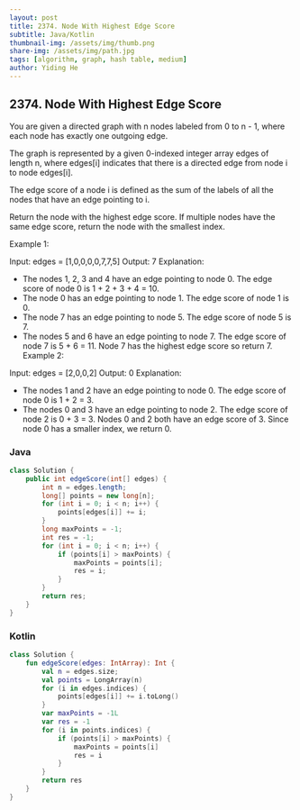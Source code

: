 ```yaml
---
layout: post
title: 2374. Node With Highest Edge Score
subtitle: Java/Kotlin
thumbnail-img: /assets/img/thumb.png
share-img: /assets/img/path.jpg
tags: [algorithm, graph, hash table, medium]
author: Yiding He
---
```


## 2374. Node With Highest Edge Score

You are given a directed graph with n nodes labeled from 0 to n - 1, where each node has exactly one outgoing edge.

The graph is represented by a given 0-indexed integer array edges of length n, where edges[i] indicates that there is a directed edge from node i to node edges[i].

The edge score of a node i is defined as the sum of the labels of all the nodes that have an edge pointing to i.

Return the node with the highest edge score. If multiple nodes have the same edge score, return the node with the smallest index.

 

Example 1:


Input: edges = [1,0,0,0,0,7,7,5]
Output: 7
Explanation:
- The nodes 1, 2, 3 and 4 have an edge pointing to node 0. The edge score of node 0 is 1 + 2 + 3 + 4 = 10.
- The node 0 has an edge pointing to node 1. The edge score of node 1 is 0.
- The node 7 has an edge pointing to node 5. The edge score of node 5 is 7.
- The nodes 5 and 6 have an edge pointing to node 7. The edge score of node 7 is 5 + 6 = 11.
Node 7 has the highest edge score so return 7.
Example 2:


Input: edges = [2,0,0,2]
Output: 0
Explanation:
- The nodes 1 and 2 have an edge pointing to node 0. The edge score of node 0 is 1 + 2 = 3.
- The nodes 0 and 3 have an edge pointing to node 2. The edge score of node 2 is 0 + 3 = 3.
Nodes 0 and 2 both have an edge score of 3. Since node 0 has a smaller index, we return 0.


### Java

```java
class Solution {
    public int edgeScore(int[] edges) {
        int n = edges.length;
        long[] points = new long[n];
        for (int i = 0; i < n; i++) {
            points[edges[i]] += i;
        }
        long maxPoints = -1;
        int res = -1;
        for (int i = 0; i < n; i++) {
            if (points[i] > maxPoints) {
                maxPoints = points[i];
                res = i;
            }
        }
        return res;
    }
}
```

### Kotlin

```kotlin
class Solution {
    fun edgeScore(edges: IntArray): Int {
        val n = edges.size;
        val points = LongArray(n)
        for (i in edges.indices) {
            points[edges[i]] += i.toLong()
        }
        var maxPoints = -1L
        var res = -1
        for (i in points.indices) {
            if (points[i] > maxPoints) {
                maxPoints = points[i]
                res = i
            }
        }
        return res
    }
}
```
